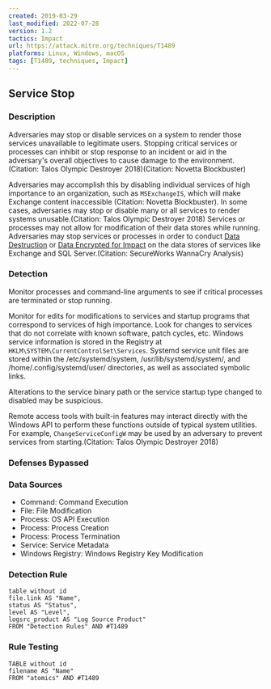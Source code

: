 ```yaml
---
created: 2019-03-29
last_modified: 2022-07-28
version: 1.2
tactics: Impact
url: https://attack.mitre.org/techniques/T1489
platforms: Linux, Windows, macOS
tags: [T1489, techniques, Impact]
---
```


## Service Stop

### Description

Adversaries may stop or disable services on a system to render those services unavailable to legitimate users. Stopping critical services or processes can inhibit or stop response to an incident or aid in the adversary's overall objectives to cause damage to the environment.(Citation: Talos Olympic Destroyer 2018)(Citation: Novetta Blockbuster) 

Adversaries may accomplish this by disabling individual services of high importance to an organization, such as <code>MSExchangeIS</code>, which will make Exchange content inaccessible (Citation: Novetta Blockbuster). In some cases, adversaries may stop or disable many or all services to render systems unusable.(Citation: Talos Olympic Destroyer 2018) Services or processes may not allow for modification of their data stores while running. Adversaries may stop services or processes in order to conduct [Data Destruction](https://attack.mitre.org/techniques/T1485) or [Data Encrypted for Impact](https://attack.mitre.org/techniques/T1486) on the data stores of services like Exchange and SQL Server.(Citation: SecureWorks WannaCry Analysis)

### Detection

Monitor processes and command-line arguments to see if critical processes are terminated or stop running.

Monitor for edits for modifications to services and startup programs that correspond to services of high importance. Look for changes to services that do not correlate with known software, patch cycles, etc. Windows service information is stored in the Registry at <code>HKLM\SYSTEM\CurrentControlSet\Services</code>. Systemd service unit files are stored within the /etc/systemd/system, /usr/lib/systemd/system/, and /home/.config/systemd/user/ directories, as well as associated symbolic links.

Alterations to the service binary path or the service startup type changed to disabled may be suspicious.

Remote access tools with built-in features may interact directly with the Windows API to perform these functions outside of typical system utilities. For example, <code>ChangeServiceConfigW</code> may be used by an adversary to prevent services from starting.(Citation: Talos Olympic Destroyer 2018)

### Defenses Bypassed



### Data Sources

  - Command: Command Execution
  -  File: File Modification
  -  Process: OS API Execution
  -  Process: Process Creation
  -  Process: Process Termination
  -  Service: Service Metadata
  -  Windows Registry: Windows Registry Key Modification
### Detection Rule

```dataview
table without id
file.link AS "Name",
status AS "Status",
level AS "Level",
logsrc_product AS "Log Source Product"
FROM "Detection Rules" AND #T1489
```

### Rule Testing

```dataview
TABLE without id
filename AS "Name"
FROM "atomics" AND #T1489
```

